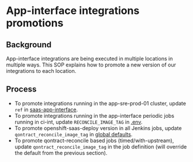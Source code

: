 # App-interface integrations promotions

## Background

App-interface integrations are being executed in multiple locations in multiple ways.  This SOP explains how to promote a new version of our integrations to each location.

## Process

* To promote integrations running in the app-sre-prod-01 cluster, update `ref` in [saas-app-interface](https://gitlab.cee.redhat.com/service/app-interface/-/blob/master/data/services/app-interface/cicd/ci-ext/saas.yaml).
* To promote integrations running in the app-interface periodic jobs running in ci-int, update `RECONCILE_IMAGE_TAG` in [.env](/.env).
* To promote openshift-saas-deploy version in all Jenkins jobs, update `qontract_reconcile_image_tag` in [global defaults](/resources/jenkins/global/defaults.yaml).
* To promote qontract-reconcile based jobs (timed/with-upstream), update `qontract_reconcile_image_tag` in the job definition (will override the default from the previous section).
